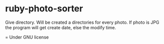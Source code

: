 # ruby-photo-sorter

Give directory. Will be created a directories for every photo.
If photo is JPG the program will get create date, else the modify time. 

= Under GNU license
